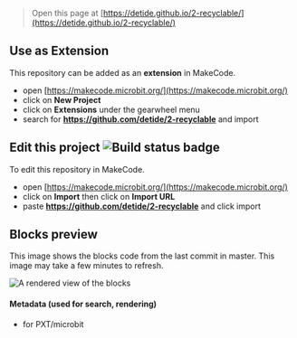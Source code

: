 
> Open this page at [https://detide.github.io/2-recyclable/](https://detide.github.io/2-recyclable/)

## Use as Extension

This repository can be added as an **extension** in MakeCode.

* open [https://makecode.microbit.org/](https://makecode.microbit.org/)
* click on **New Project**
* click on **Extensions** under the gearwheel menu
* search for **https://github.com/detide/2-recyclable** and import

## Edit this project ![Build status badge](https://github.com/detide/2-recyclable/workflows/MakeCode/badge.svg)

To edit this repository in MakeCode.

* open [https://makecode.microbit.org/](https://makecode.microbit.org/)
* click on **Import** then click on **Import URL**
* paste **https://github.com/detide/2-recyclable** and click import

## Blocks preview

This image shows the blocks code from the last commit in master.
This image may take a few minutes to refresh.

![A rendered view of the blocks](https://github.com/detide/2-recyclable/raw/master/.github/makecode/blocks.png)

#### Metadata (used for search, rendering)

* for PXT/microbit
<script src="https://makecode.com/gh-pages-embed.js"></script><script>makeCodeRender("{{ site.makecode.home_url }}", "{{ site.github.owner_name }}/{{ site.github.repository_name }}");</script>
